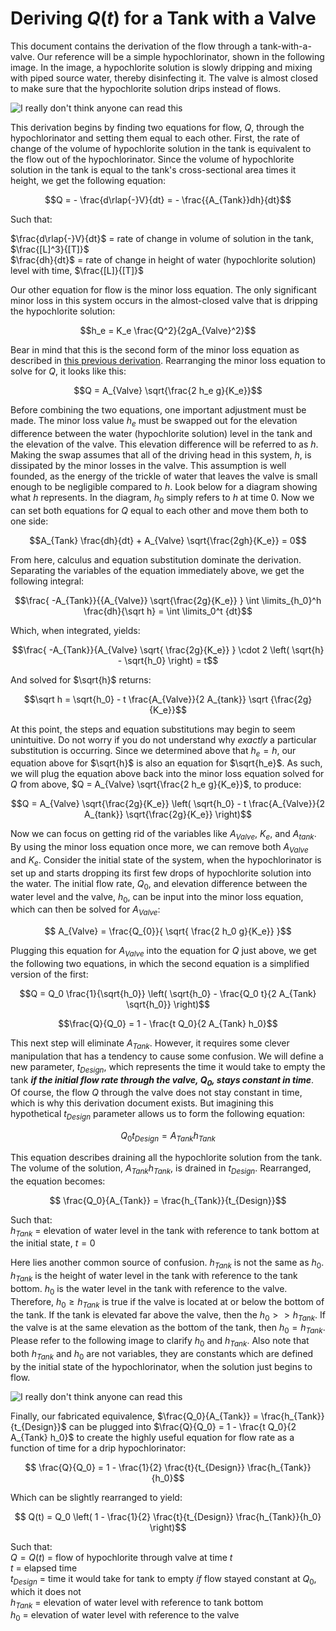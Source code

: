 # Deriving $Q(t)$ for a Tank with a Valve

This document contains the derivation of the flow through a tank-with-a-valve. Our reference will be a simple hypochlorinator, shown in the following image. In the image, a hypochlorite solution is slowly dripping and mixing with piped source water, thereby disinfecting it. The valve is almost closed to make sure that the hypochlorite solution drips instead of flows.

![I really don't think anyone can read this](https://github.com/AguaClara/CEE4540_Master/blob/master/Summary%20Sheets/Images/drip%20hypochlorinator.jpg?raw=true)

This derivation begins by finding two equations for flow, $Q$, through the hypochlorinator and setting them equal to each other. First, the rate of change of the volume of hypochlorite solution in the tank is equivalent to the flow out of the hypochlorinator. Since the volume of hypochlorite solution in the tank is equal to the tank's cross-sectional area times it height, we get the following equation:

$$Q =  - \frac{d\rlap{-}V}{dt} = - \frac{{A_{Tank}}dh}{dt}$$

Such that:  

$\frac{d\rlap{-}V}{dt}$ = rate of change in volume of solution in the tank, $\frac{[L]^3}{[T]}$  
$\frac{dh}{dt}$ = rate of change in height of water (hypochlorite solution) level with time, $\frac{[L]}{[T]}$  

Our other equation for flow is the minor loss equation. The only significant minor loss in this system occurs in the almost-closed valve that is dripping the hypochlorite solution:

$$h_e = K_e \frac{Q^2}{2gA_{Valve}^2}$$

Bear in mind that this is the second form of the minor loss equation as described in [this previous derivation](https://github.com/AguaClara/CEE4540_DC/blob/master/AguaClara%20Water%20Treatment%20Plant%20Design/Summary%20Sheets/Derivation_minor_loss_equation.md "Minor loss equation derivation"). Rearranging the minor loss equation to solve for $Q$, it looks like this:

$$Q = A_{Valve} \sqrt{\frac{2 h_e g}{K_e}}$$  

Before combining the two equations, one important adjustment must be made. The minor loss value $h_e$ must be swapped out for the elevation difference between the water (hypochlorite solution) level in the tank and the elevation of the valve. This elevation difference will be referred to as $h$. Making the swap assumes that all of the driving head in this system, $h$, is dissipated by the minor losses in the valve. This assumption is well founded, as the energy of the trickle of water that leaves the valve is small enough to be negligible compared to $h$. Look below for a diagram showing what $h$ represents. In the diagram, $h_0$ simply refers to $h$ at time 0. Now we can set both equations for $Q$ equal to each other and move them both to one side:

$$A_{Tank} \frac{dh}{dt} + A_{Valve} \sqrt{\frac{2gh}{K_e}} = 0$$


From here, calculus and equation substitution dominate the derivation. Separating the variables of the equation immediately above, we get the following integral:

$$\frac{ -A_{Tank}}{{A_{Valve}} \sqrt{\frac{2g}{K_e}} }   \int \limits_{h_0}^h \frac{dh}{\sqrt h} = \int \limits_0^t {dt}$$

Which, when integrated, yields:

$$\frac{ -A_{Tank}}{A_{Valve} \sqrt{ \frac{2g}{K_e}} } \cdot 2 \left( \sqrt{h} - \sqrt{h_0} \right) = t$$

And solved for $\sqrt{h}$ returns:

$$\sqrt h  = \sqrt{h_0} - t \frac{A_{Valve}}{2 A_{tank}} \sqrt {\frac{2g}{K_e}}$$

At this point, the steps and equation substitutions may begin to seem unintuitive. Do not worry if you do not understand why _exactly_ a particular substitution is occurring. Since we determined above that $h_e = h$, our equation above for $\sqrt{h}$ is also an equation for $\sqrt{h_e}$. As such, we will plug the equation above back into the minor loss equation solved for $Q$ from above, $Q = A_{Valve} \sqrt{\frac{2 h_e g}{K_e}}$, to produce:

$$Q = A_{Valve} \sqrt{\frac{2g}{K_e}} \left( \sqrt{h_0}  - t \frac{A_{Valve}}{2 A_{tank}} \sqrt{\frac{2g}{K_e}} \right)$$

Now we can focus on getting rid of the variables like $A_{Valve}$, $K_e$, and $A_{tank}$. By using the minor loss equation once more, we can remove both $A_{Valve}$ and $K_e$. Consider the initial state of the system, when the hypochlorinator is set up and starts dropping its first few drops of hypochlorite solution into the water. The initial flow rate, $Q_0$, and elevation difference between the water level and the valve, $h_0$, can be input into the minor loss equation, which can then be solved for $A_{Valve}$:

$$ A_{Valve} = \frac{Q_{0}}{ \sqrt{ \frac{2 h_0 g}{K_e}} }$$

Plugging this equation for $A_{Valve}$ into the equation for $Q$ just above, we get the following two equations, in which the second equation is a simplified version of the first:

$$Q = Q_0 \frac{1}{\sqrt{h_0}} \left( \sqrt{h_0} - \frac{Q_0 t}{2 A_{Tank} \sqrt{h_0}} \right)$$

$$\frac{Q}{Q_0} = 1 - \frac{t Q_0}{2 A_{Tank} h_0}$$

This next step will eliminate $A_{Tank}$. However, it requires some clever manipulation that has a tendency to cause some confusion. We will define a new parameter, $t_{Design}$, which represents the time it would take to empty the tank _**if the initial flow rate through the valve, $Q_0$, stays constant in time**_. Of course, the flow $Q$ through the valve does not stay constant in time, which is why this derivation document exists. But imagining this hypothetical $t_{Design}$ parameter allows us to form the following equation:

$$ Q_0 t_{Design} = A_{Tank} h_{Tank}$$

This equation describes draining all the hypochlorite solution from the tank. The volume of the solution, $A_{Tank} h_{Tank}$, is drained in $t_{Design}$. Rearranged, the equation becomes:

$$ \frac{Q_0}{A_{Tank}} = \frac{h_{Tank}}{t_{Design}}$$

Such that:  
$h_{Tank}$ = elevation of water level in the tank with reference to tank bottom at the initial state, $t = 0$

Here lies another common source of confusion. $h_{Tank}$ is not the same as $h_{0}$. $h_{Tank}$ is the height of water level in the tank with reference to the tank bottom. $h_{0}$ is the water level in the tank with reference to the valve. Therefore, $h_{0} \geq h_{Tank}$ is true if the valve is located at or below the bottom of the tank. If the tank is elevated far above the valve, then the $h_{0} > > h_{Tank}$. If the valve is at the same elevation as the bottom of the tank, then $h_{0} = h_{Tank}$. Please refer to the following image to clarify $h_{0}$ and $h_{Tank}$. Also note that both $h_{Tank}$ and $h_{0}$ are not variables, they are constants which are defined by the initial state of the hypochlorinator, when the solution just begins to flow.

![I really don't think anyone can read this](https://github.com/AguaClara/CEE4540_Master/blob/master/Summary%20Sheets/Images/hypochlorinator%20variable%20explanation.jpg?raw=true)

Finally, our fabricated equivalence, $\frac{Q_0}{A_{Tank}} = \frac{h_{Tank}}{t_{Design}}$ can be plugged into $\frac{Q}{Q_0} = 1 - \frac{t Q_0}{2 A_{Tank} h_0}$ to create the highly useful equation for flow rate as a function of time for a drip hypochlorinator:

$$ \frac{Q}{Q_0} = 1 - \frac{1}{2} \frac{t}{t_{Design}} \frac{h_{Tank}}{h_0}$$

Which can be slightly rearranged to yield:

$$ Q(t) = Q_0 \left( 1 - \frac{1}{2} \frac{t}{t_{Design}} \frac{h_{Tank}}{h_0} \right)$$

Such that:  
$Q = Q(t)$ = flow of hypochlorite through valve at time $t$  
$t$ = elapsed time  
$t_{Design}$ = time it would take for tank to empty *if* flow stayed constant at $Q_0$, which it does not  
$h_{Tank}$ = elevation of water level with reference to tank bottom  
$h_0$ = elevation of water level with reference to the valve  
